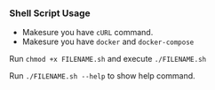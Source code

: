### Shell Script Usage

- Makesure you have `cURL` command.
- Makesure you have `docker` and `docker-compose`

Run `chmod +x FILENAME.sh` and execute `./FILENAME.sh`

Run `./FILENAME.sh --help` to show help command.